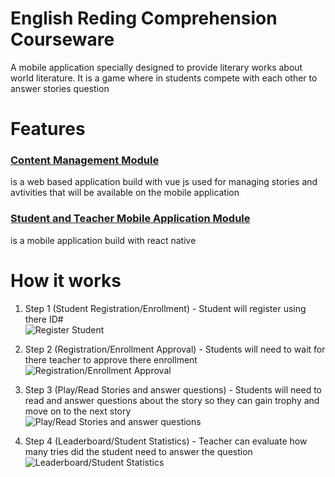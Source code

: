 # English Reding Comprehension Courseware
A mobile application specially designed to provide literary works about world literature. It is a game where in students compete with each other to answer stories question

# Features
### [Content Management Module](https://github.com/thekingrenz23/Courseware-Admin)
is a web based application build with vue js used for managing stories and avtivities that will be available on the mobile application

### [Student and Teacher Mobile Application Module](https://github.com/thekingrenz23/Courseware)
is a mobile application build with react native

# How it works
1. Step 1  (Student Registration/Enrollment) - Student will register using there ID#  
![Register Student](http://fusiontechph.com/renz/courseware_register.gif "Register Student")

2. Step 2  (Registration/Enrollment Approval) - Students will need to wait for there teacher to approve there enrollment
![Registration/Enrollment Approval](http://fusiontechph.com/renz/courseware_enroll.gif "Registration/Enrollment Approval")

3. Step 3  (Play/Read Stories and answer questions) - Students will need to read and answer questions about the story so they can gain trophy and move on to the next story  
![Play/Read Stories and answer questions](http://fusiontechph.com/renz/courseware_answer.gif "Play/Read Stories and answer questions")

4. Step 4  (Leaderboard/Student Statistics) - Teacher can evaluate how many tries did the student need to answer the question  
![Leaderboard/Student Statistics](http://fusiontechph.com/renz/courseware_leader.gif "Leaderboard/Student Statistics")
